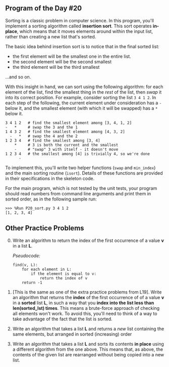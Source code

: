 ## Program of the Day #20

Sorting is a classic problem in computer science. In this program, you'll implement a sorting algorithm called **insertion sort**. This sort operates **in-place**, which means that it moves elements around within the input list, rather than creating a new list that's sorted.

The basic idea behind insertion sort is to notice that in the final sorted list:

* the first element will be the smallest one in the entire list.
* the second element will be the second smallest
* the third element will be the third smallest

...and so on.

With this insight in hand, we can sort using the following algorithm: for each element of the list, find the smallest thing in the *rest* of the list, then *swap* it into its correct position. For example, consider sorting the list `3 4 1 2`. In each step of the following, the current element under consideration has a `-` below it, and the smallest element (with which it will be swapped) has a `*` below it.

```
3 4 1 2   # find the smallest element among [3, 4, 1, 2]
-   *     # swap the 3 and the 1
1 4 3 2   # find the smallest element among [4, 3, 2]
  -   *   # swap the 4 and the 2
1 2 3 4   # find the smallest among [3, 4]
    *     # 3 is both the current and the smallest
    -     # "swap" 3 with itself - it doesn't move
1 2 3 4   # the smallest among [4] is trivially 4, so we're done
      -
```

 To implement this, you'll write two helper functions (`swap` and `min_index`) and the main sorting routine (`isort`). Details of these functions are provided in their specifications in the skeleton code. 

For the main program, which is not tested by the unit tests, your program should read numbers from command line arguments and print them in sorted order, as in the following sample run:

```
>>> %Run P20_sort.py 3 4 1 2
[1, 2, 3, 4]
```

## Other Practice Problems

0. Write an algorithm to return the index of the first occurrence of a value **v** in a list **L**.

    *Pseudocode:*

    ```
    find(v, L):
        for each element in L:
            if the element is equal to v:
                return the index of v
        return -1
    ```

1. [This is the same as one of the extra practice problems from L19]. Write an algorithm that returns the **index** of the first occurrence of of a value **v** in a **sorted** list **L**, in such a way that you **index into the list less than len(sorted_lst) times**. This means a brute-force approach of checking all elements won't work. To avoid this, you'll need to think of a way to take advantage of the fact that the list is sorted.

2. Write an algorithm that takes a list **L** and returns a *new* list containing the same elements, but arranged in sorted (increasing) order

3. Write an algorithm that takes a list **L** and sorts its contents **in place** using a different algorithm from the one above. This means that, as above, the contents of the given list are rearranged without being copied into a new list. 
